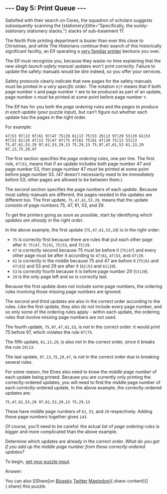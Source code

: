 ## \-\-- Day 5: Print Queue \-\--

Satisfied with their search on Ceres, the squadron of scholars suggests
subsequently scanning the
[stationery]{title="Specifically, the surely-stationary stationery stacks."}
stacks of sub-basement 17.

The North Pole printing department is busier than ever this close to
Christmas, and while The Historians continue their search of this
historically significant facility, an Elf operating a [very familiar
printer](/2017/day/1) beckons you over.

The Elf must recognize you, because they waste no time explaining that
the new *sleigh launch safety manual* updates won\'t print correctly.
Failure to update the safety manuals would be dire indeed, so you offer
your services.

Safety protocols clearly indicate that new pages for the safety manuals
must be printed in a *very specific order*. The notation `X|Y` means
that if both page number `X` and page number `Y` are to be produced as
part of an update, page number `X` *must* be printed at some point
before page number `Y`.

The Elf has for you both the *page ordering rules* and the *pages to
produce in each update* (your puzzle input), but can\'t figure out
whether each update has the pages in the right order.

For example:

    47|53 97|13 97|61 97|47 75|29 61|13 75|53 29|13 97|29 53|29 61|53 97|53 61|29 47|13 75|47 97|75 47|61 75|61 47|29 75|13 53|13  75,47,61,53,29 97,61,53,29,13 75,29,13 75,97,47,61,53 61,13,29 97,13,75,29,47 

The first section specifies the *page ordering rules*, one per line. The
first rule, `47|53`, means that if an update includes both page number
47 and page number 53, then page number 47 *must* be printed at some
point before page number 53. (47 doesn\'t necessarily need to be
*immediately* before 53; other pages are allowed to be between them.)

The second section specifies the page numbers of each *update*. Because
most safety manuals are different, the pages needed in the updates are
different too. The first update, `75,47,61,53,29`, means that the update
consists of page numbers 75, 47, 61, 53, and 29.

To get the printers going as soon as possible, start by identifying
*which updates are already in the right order*.

In the above example, the first update (`75,47,61,53,29`) is in the
right order:

-   `75` is correctly first because there are rules that put each other
    page after it: `75|47`, `75|61`, `75|53`, and `75|29`.
-   `47` is correctly second because 75 must be before it (`75|47`) and
    every other page must be after it according to `47|61`, `47|53`, and
    `47|29`.
-   `61` is correctly in the middle because 75 and 47 are before it
    (`75|61` and `47|61`) and 53 and 29 are after it (`61|53` and
    `61|29`).
-   `53` is correctly fourth because it is before page number 29
    (`53|29`).
-   `29` is the only page left and so is correctly last.

Because the first update does not include some page numbers, the
ordering rules involving those missing page numbers are ignored.

The second and third updates are also in the correct order according to
the rules. Like the first update, they also do not include every page
number, and so only some of the ordering rules apply - within each
update, the ordering rules that involve missing page numbers are not
used.

The fourth update, `75,97,47,61,53`, is *not* in the correct order: it
would print 75 before 97, which violates the rule `97|75`.

The fifth update, `61,13,29`, is also *not* in the correct order, since
it breaks the rule `29|13`.

The last update, `97,13,75,29,47`, is *not* in the correct order due to
breaking several rules.

For some reason, the Elves also need to know the *middle page number* of
each update being printed. Because you are currently only printing the
correctly-ordered updates, you will need to find the middle page number
of each correctly-ordered update. In the above example, the
correctly-ordered updates are:

    75,47,61,53,29 97,61,53,29,13 75,29,13 

These have middle page numbers of `61`, `53`, and `29` respectively.
Adding these page numbers together gives *`143`*.

Of course, you\'ll need to be careful: the actual list of *page ordering
rules* is bigger and more complicated than the above example.

Determine which updates are already in the correct order. *What do you
get if you add up the middle page number from those correctly-ordered
updates?*

To begin, [get your puzzle input](5/input).

Answer:

You can also [\[Share[on
[Bluesky](https://bsky.app/intent/compose?text=%22Print+Queue%22+%2D+Day+5+%2D+Advent+of+Code+2024+%23AdventOfCode+https%3A%2F%2Fadventofcode%2Ecom%2F2024%2Fday%2F5)
[Twitter](https://twitter.com/)
[Mastodon](https://mastodon.social/)]{.share-content}\]]{.share} this
puzzle.
